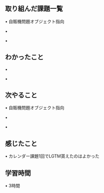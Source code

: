 ## 取り組んだ課題一覧
• 自販機問題オブジェクト指向


• 


• 


## わかったこと
• 


• 


## 次やること
• 自販機問題オブジェクト指向


• 


• 

## 感じたこと
• カレンダー課題1回でLGTM貰えたのはよかった


## 学習時間
• 3時間